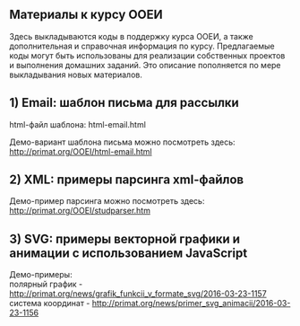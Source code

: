 ## Материалы к курсу ООЕИ
Здесь выкладываются коды в поддержку курса ООЕИ, а также дополнительная и справочная информация по курсу. 
Предлагаемые коды могут быть использованы для реализации собственных проектов и выполнения домашних заданий.
Это описание пополняется по мере выкладывания новых материалов.

## 1) Email: шаблон письма для рассылки

html-файл шаблона: html-email.html

Демо-вариант шаблона письма можно посмотреть здесь: http://primat.org/OOEI/html-email.html

## 2) XML: примеры парсинга xml-файлов

Демо-пример парсинга можно посмотреть здесь: http://primat.org/OOEI/studparser.htm

## 3) SVG: примеры векторной графики и анимации с использованием JavaScript

Демо-примеры:<br>
 полярный график - http://primat.org/news/grafik_funkcii_v_formate_svg/2016-03-23-1157 <br>
 система координат - http://primat.org/news/primer_svg_animacii/2016-03-23-1156
